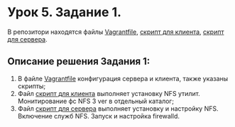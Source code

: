 # Урок 5. Задание 1.
В репозитори находятся файлы [Vagrantfile](Vagrantfile), [скрипт для клиента](script_client.sh), [скрипт для сервера](script_serv.sh).
## Описание решения Задания 1:
1. В файле [Vagrantfile](Vagrantfile) конфигурация сервера и клиента, также указаны скрипты;
2. Файл [скрипт для клиента](script_client.sh) выполняет установку NFS утилит. Монитирование фс NFS 3 ver в отдельный каталог;
3. Файл [скрипт для сервера](script_serv.sh) выполняет установку и настройку NFS. Включение служб NFS. Запуск и настройка firewalld. 
